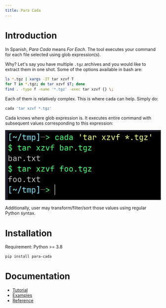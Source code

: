 ```yaml
---
title: Para Cada
---
```


# Introduction

In Spanish, *Para Cada* means *For Each*. The tool executes your command for each file selected using glob expression(s).

Why? Let's say you have multiple `.tgz` archives and you would like to extract them in one shot. Some of the options available in bash are:

```sh
ls *.tgz | xargs -IT tar xzvf T
for T in *.tgz; do tar xzvf $T; done
find . -type f -name '*.tgz' -exec tar xzvf {} \;
```

Each of them is relatively complex. This is where cada can help. Simply do:

```sh
cada 'tar xzvf *.tgz'
```

Cada knows where glob expression is. It executes entire command with subsequent values corresponding to this expression:

<p align="center">
  <img src="assets/images/example.png" />
</p>

Additionally, user may transform/filter/sort those values using regular Python syntax.

# Installation

Requirement: Python >= 3.8

```sh
pip install para-cada
```

# Documentation

- [Tutorial](tutorial.html)
- [Examples](examples.html)
- [Reference](reference.html)
